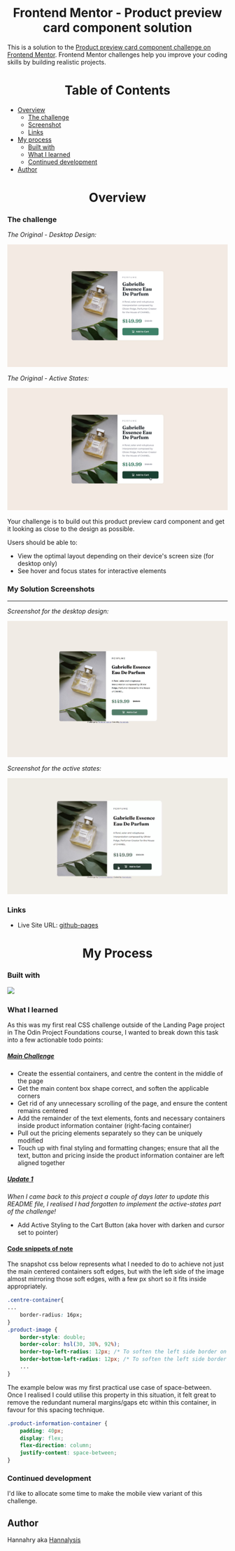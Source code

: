 <h1 style = "text-align: center;">Frontend Mentor - Product preview card component solution</h1>

This is a solution to the [Product preview card component challenge on Frontend Mentor](https://www.frontendmentor.io/challenges/product-preview-card-component-GO7UmttRfa). Frontend Mentor challenges help you improve your coding skills by building realistic projects. 

<h1 style = "text-align: center;">Table of Contents</h1>

- [Overview](#overview)
  - [The challenge](#the-challenge)
  - [Screenshot](#screenshot)
  - [Links](#links)
- [My process](#my-process)
  - [Built with](#built-with)
  - [What I learned](#what-i-learned)
  - [Continued development](#continued-development)
- [Author](#author)

<h1 style = "text-align: center;">Overview</h1>

### The challenge

<i>The Original - Desktop Design:</i>
  
![](./images/desktop-design.jpg)

<i>The Original - Active States:</i>
  
![](./images/active-states.jpg)

Your challenge is to build out this product preview card component and get it looking as close to the design as possible.

Users should be able to:

- View the optimal layout depending on their device's screen size (for desktop only)
- See hover and focus states for interactive elements

### My Solution Screenshots
------------

<i>Screenshot for the desktop design:</i>  
  
![](./images/My_Solution_for_desktop_design.JPG)

<i>Screenshot for the active states:</i>  
  
![](./images/My_Solution_for_active_states.JPG)



### Links

- Live Site URL: [github-pages](https://hannalysis.github.io/Front-End-Mentor-Product-preview-card-component/)

<h1 style = "text-align: center;">My Process</h1>

### Built with

<p>
  <a href="https://skillicons.dev">
    <img src="https://skillicons.dev/icons?i=html,css,vscode&perline=5" />
  </a>
</p>

### What I learned

As this was my first real CSS challenge outside of the Landing Page project in The Odin Project Foundations course, I wanted to break down this task into a few actionable todo points:

<h5><u>Main Challenge</u></h5>

- Create the essential containers, and centre the content in the middle of the page
- Get the main content box shape correct, and soften the applicable corners 
- Get rid of any unnecessary scrolling of the page, and ensure the content remains centered 
- Add the remainder of the text elements, fonts and necessary containers inside product information container (right-facing container)
- Pull out the pricing elements separately so they can be uniquely modified
- Touch up with final styling and formatting changes; ensure that all the text, button and pricing inside the product information container are left aligned together

<h5><u>Update 1</u></h5>

<p><i>When I came back to this project a couple of days later to update this README file, I realised I had forgotten to implement the active-states part of the challenge!</i><p>

- Add Active Styling to the Cart Button (aka hover with darken and cursor set to pointer)

<h4><u>Code snippets of note</u></h4>

The snapshot css below represents what I needed to do to achieve not just the main centered containers soft edges, but with the left side of the image almost mirroring those soft edges, with a few px short so it fits inside appropriately.

```css
.centre-container{
...
    border-radius: 16px;
}
.product-image {
    border-style: double;
    border-color: hsl(30, 38%, 92%);
    border-top-left-radius: 12px; /* To soften the left side border on the img */
    border-bottom-left-radius: 12px; /* To soften the left side border on the img */
    ...
}
```
The example below was my first practical use case of space-between. Once I realised I could utilise this property in this situation, it felt great to remove the redundant numeral margins/gaps etc within this container, in favour for this spacing technique.

```css
.product-information-container {
    padding: 40px;
    display: flex;
    flex-direction: column;
    justify-content: space-between;
}

```

### Continued development

I'd like to allocate some time to make the mobile view variant of this challenge.

<h2>Author</h2>

Hannahry aka [Hannalysis](https://github.com/Hannalysis)
